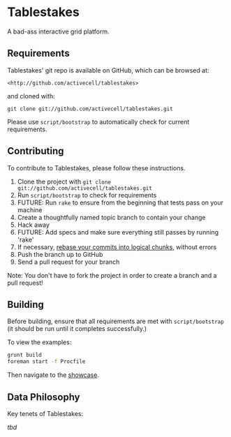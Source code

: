 # Tablestakes 

A bad-ass interactive grid platform.

## Requirements

Tablestakes' git repo is available on GitHub, which can be browsed at:

    <http://github.com/activecell/tablestakes>

and cloned with:

    git clone git://github.com/activecell/tablestakes.git

Please use `script/bootstrap` to automatically check for current requirements.

## Contributing

To contribute to Tablestakes, please follow these instructions.

1. Clone the project with `git clone git://github.com/activecell/tablestakes.git`
1. Run `script/bootstrap` to check for requirements
1. FUTURE: Run `rake` to ensure from the beginning that tests pass on your machine
1. Create a thoughtfully named topic branch to contain your change
1. Hack away
1. FUTURE: Add specs and make sure everything still passes by running 'rake'
1. If necessary, [rebase your commits into logical chunks](https://help.github.com/articles/interactive-rebase), without errors
1. Push the branch up to GitHub
1. Send a pull request for your branch

Note: You don't have to fork the project in order to create a branch and a pull request!

## Building

Before building, ensure that all requirements are met with `script/bootstrap` (it should be run until it completes successfully.)

To view the examples:
``` bash
grunt build
foreman start -f Procfile
```

Then navigate to the [showcase](http://localhost:5000). 

## Data Philosophy 

Key tenets of Tablestakes:

*tbd*